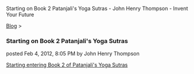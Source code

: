Starting on Book 2 Patanjali's Yoga Sutras - John Henry Thompson - Invent Your Future   
    

[Blog](../z-blog-1.md)‎ > ‎

### Starting on Book 2 Patanjali's Yoga Sutras

posted Feb 4, 2012, 8:05 PM by John Henry Thompson

[Starting entering Book 2 of Patanjali's Yoga Sutras](../yoga/patanjani/book-2.md)  
  

